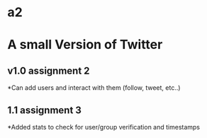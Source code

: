 # a2
# A small Version of Twitter

## v1.0 assignment 2
 *Can add users and interact with them (follow, tweet, etc..)
## 1.1 assignment 3
  *Added stats to check for user/group verification and timestamps
